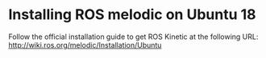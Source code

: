 Installing ROS melodic on Ubuntu 18
====================================

Follow the official installation guide to get ROS Kinetic at the following URL:
<http://wiki.ros.org/melodic/Installation/Ubuntu>
